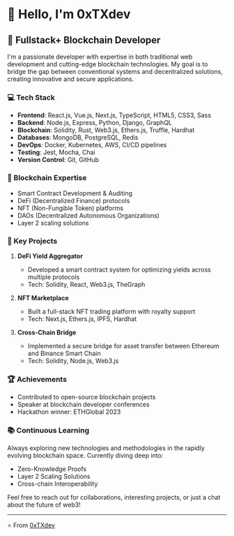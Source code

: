 # 👋 Hello, I'm 0xTXdev

## 🚀 Fullstack+ Blockchain Developer

I'm a passionate developer with expertise in both traditional web development and cutting-edge blockchain technologies. My goal is to bridge the gap between conventional systems and decentralized solutions, creating innovative and secure applications.

### 💻 Tech Stack

- **Frontend**: React.js, Vue.js, Next.js, TypeScript, HTML5, CSS3, Sass
- **Backend**: Node.js, Express, Python, Django, GraphQL
- **Blockchain**: Solidity, Rust, Web3.js, Ethers.js, Truffle, Hardhat
- **Databases**: MongoDB, PostgreSQL, Redis
- **DevOps**: Docker, Kubernetes, AWS, CI/CD pipelines
- **Testing**: Jest, Mocha, Chai
- **Version Control**: Git, GitHub

### 🔗 Blockchain Expertise

- Smart Contract Development & Auditing
- DeFi (Decentralized Finance) protocols
- NFT (Non-Fungible Token) platforms
- DAOs (Decentralized Autonomous Organizations)
- Layer 2 scaling solutions

### 🌟 Key Projects

1. **DeFi Yield Aggregator**
   - Developed a smart contract system for optimizing yields across multiple protocols
   - Tech: Solidity, React, Web3.js, TheGraph

2. **NFT Marketplace**
   - Built a full-stack NFT trading platform with royalty support
   - Tech: Next.js, Ethers.js, IPFS, Hardhat

3. **Cross-Chain Bridge**
   - Implemented a secure bridge for asset transfer between Ethereum and Binance Smart Chain
   - Tech: Solidity, Node.js, Web3.js

### 🏆 Achievements

- Contributed to open-source blockchain projects
- Speaker at blockchain developer conferences
- Hackathon winner: ETHGlobal 2023

### 📚 Continuous Learning

Always exploring new technologies and methodologies in the rapidly evolving blockchain space. Currently diving deep into:

- Zero-Knowledge Proofs
- Layer 2 Scaling Solutions
- Cross-chain Interoperability

Feel free to reach out for collaborations, interesting projects, or just a chat about the future of web3!

---

⭐️ From [0xTXdev](https://github.com/0xTXdev)